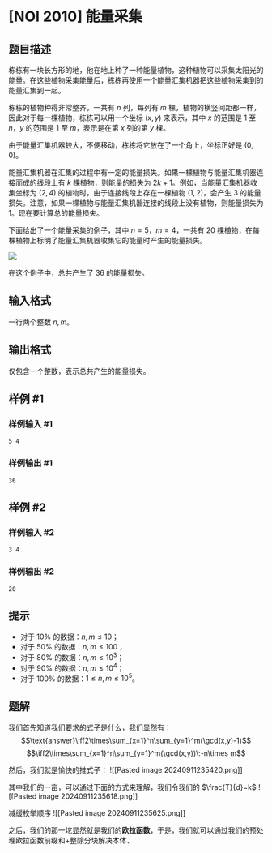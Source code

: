 # [NOI 2010] 能量采集

## 题目描述

栋栋有一块长方形的地，他在地上种了一种能量植物，这种植物可以采集太阳光的能量。在这些植物采集能量后，栋栋再使用一个能量汇集机器把这些植物采集到的能量汇集到一起。

栋栋的植物种得非常整齐，一共有 $n$ 列，每列有 $m$ 棵，植物的横竖间距都一样，因此对于每一棵植物，栋栋可以用一个坐标 $(x, y)$ 来表示，其中 $x$ 的范围是 $1$ 至 $n$，$y$ 的范围是 $1$ 至 $m$，表示是在第 $x$ 列的第 $y$ 棵。

由于能量汇集机器较大，不便移动，栋栋将它放在了一个角上，坐标正好是 $(0, 0)$。

能量汇集机器在汇集的过程中有一定的能量损失。如果一棵植物与能量汇集机器连接而成的线段上有 $k$ 棵植物，则能量的损失为 $2k + 1$。例如，当能量汇集机器收集坐标为 $(2, 4)$ 的植物时，由于连接线段上存在一棵植物 $(1, 2)$，会产生 $3$ 的能量损失。注意，如果一棵植物与能量汇集机器连接的线段上没有植物，则能量损失为 $1$。现在要计算总的能量损失。

下面给出了一个能量采集的例子，其中 $n = 5$，$m = 4$，一共有 $20$ 棵植物，在每棵植物上标明了能量汇集机器收集它的能量时产生的能量损失。

![](https://cdn.luogu.com.cn/upload/image_hosting/fhzpmm7b.png)

在这个例子中，总共产生了 $36$ 的能量损失。

## 输入格式

一行两个整数 $n,m$。

## 输出格式

仅包含一个整数，表示总共产生的能量损失。

## 样例 #1

### 样例输入 #1

```
5 4
```

### 样例输出 #1

```
36
```

## 样例 #2

### 样例输入 #2

```
3 4
```

### 样例输出 #2

```
20
```

## 提示

- 对于 $10\%$ 的数据：$n, m \leq 10$；
- 对于 $50\%$ 的数据：$n, m \leq 100$；
- 对于 $80\%$ 的数据：$n, m \leq 10^3$；
- 对于 $90\%$ 的数据：$n, m \leq 10^4$；
- 对于 $100\%$ 的数据：$1 \leq n, m \leq 10^5$。

## 题解
我们首先知道我们要求的式子是什么，我们显然有：
$$\text{answer}\iff2\times\sum_{x=1}^n\sum_{y=1}^m(\gcd(x,y)-1)$$
$$\iff2\times\sum_{x=1}^n\sum_{y=1}^m(\gcd(x,y))\:-n\times m$$

然后，我们就是愉快的推式子：
![[Pasted image 20240911235420.png]]

其中我们的一亩，可以通过下面的方式来理解，我们令我们的 $\frac{T}{d}=k$
![[Pasted image 20240911235618.png]]

减缓枚举顺序
![[Pasted image 20240911235625.png]]

之后，我们的那一坨显然就是我们的**欧拉函数**，于是，我们就可以通过我们的预处理欧拉函数前缀和+整除分块解决本体、